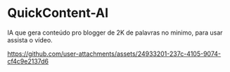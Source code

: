 # QuickContent-AI
IA que gera conteúdo pro blogger de 2K de palavras no minimo, para usar assista o vídeo.


https://github.com/user-attachments/assets/24933201-237c-4105-9074-cf4c9e2137d6

